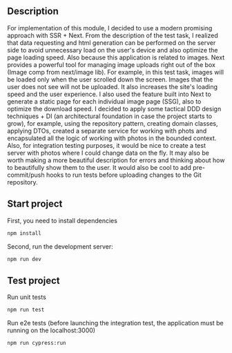 ## Description

For implementation of this module, I decided to use a modern promising approach with SSR + Next. From the description of the test task, I realized that data requesting and html generation can be performed on the server side to avoid unnecessary load on the user's device and also optimize the page loading speed. 
Also because this application is related to images. Next provides a powerful tool for managing image uploads right out of the box (Image comp from next/image lib). For example, in this test task, images will be loaded only when the user scrolled down the screen. Images that the user does not see will not be uploaded. It also increases the site's loading speed and the user experience.
I also used the feature built into Next to generate a static page for each individual image page (SSG), also to optimize the download speed.
I decided to apply some tactical DDD design techniques + DI (an architectural foundation in case the project starts to grow), for example, using the repository pattern, creating domain classes, applying DTOs, created a separate service for working with phots and encapsulated all the logic of working with photos in the bounded context.
Also, for integration testing purposes, it would be nice to create a test server with photos where I could change data on the fly. It may also be worth making a more beautiful description for errors and thinking about how to beautifully show them to the user. It would also be cool to add pre-commit/push hooks to run tests before uploading changes to the Git repository.

## Start project

First, you need to install dependencies

```bash
npm install
```

Second, run the development server:

```bash
npm run dev
```

## Test project

Run unit tests

```bash
npm run test
```

Run e2e tests (before launching the integration test, the application must be running on the localhost:3000)

```bash
npm run cypress:run
```
